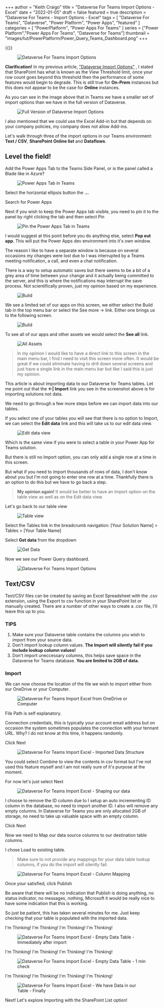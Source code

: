 +++
author = "Keith Craigo"
title = "Dataverse For Teams Import Options - Excel"
date = "2022-01-05"
draft = false
featured = true
description = "Dataverse For Teams - Import Options - Excel"
tags = [
    "Dataverse For Teams",
    "Dataverse",
    "Power Platform",
    "Power Apps",
    "featured"
]
categories = [
    "PowerPlatform",
    "Power Apps For Teams"
]
series = ["Power Platform","Power Apps For Teams", "Dataverse for Teams"]
thumbnail = "images/tut/PowerPlatform/Power_Query_Teams_Dashboard.png"
+++

{{<youtube qByR58VAjSo>}}

<figure>
    <img src="/images/tut/PowerPlatform/Power_Query_Teams_Dashboard.png "
         alt="Dataverse For Teams Import Options">
    
</figure>


**Clarification!** In my previous article, ["Dataverse Import Options"](https://www.kcraigo.com/post/powerplatform/dataverse/importoptions/ "Dataverse Import Options") , I stated that SharePoint has what is known as the View Threshold limit, once your row count goes beyond this threshold then the performance of some features would begin to degrade. This is still true for **On-Prem** instances but this does not appear to be the case for **Online** instances. 

As you can see in the image above that in Teams we have a smaller set of import options than we have in the full version of Dataverse.

<figure>
    <img src="/images/tut/PowerPlatform/Power_Query_Dashboard.png "
         alt="Full Version of Dataverse Import Options">
    
</figure>

I also mentioned that we could use the Excel Add-in but that depends on your company policies, my company does not allow Add-ins.

Let's walk through three of the import options in our Teams environment: **Text / CSV**, **SharePoint Online list** and **Dataflows**.

## Level the field!

Add the Power Apps Tab to the Teams Side Panel, or is the panel called a Blade like in Azure? 
<figure>
    <img src="/images/tut/PowerPlatform/Add_PowerApps_Tab.png "
         alt="Power Apps Tab in Teams">
</figure>

Select the horizontal ellipsis button the **...** 

Search for Power Apps

Next if you wish to keep the Power Apps tab visible, you need to pin it to the panel by right clicking the tab and then select Pin

<figure>
    <img src="/images/tut/PowerPlatform/Add_PowerApps_Tab-PinIt.png"
         alt="Pin the Power Apps Tab in Teams">
</figure>

I would suggest at this point before you do anything else, select **Pop out app**. This will put the Power Apps dev environment into it's own window.

The reason I like to have a separate window is because on several occasions my changes were lost due to I was interrupted by a Teams meeting notification, a call, and even a chat notification. 

There is a way to setup automatic saves but there seems to be a bit of a grey area of time between your change and it actually being committed to the server, and this is where the notifications may interrupt the save process. Not scientifically proven, just my opinion based on my experience.


<figure>
    <img src="/images/tut/PowerPlatform/Power_Query_Teams_Dashboard-MenuOptions.png "
         alt="Build">
</figure>

We see a limited set of our apps on this screen, we either select the Build tab in the top menu bar or select the See more -> link.
Either one brings us to the following screen.

<figure>
    <img src="/images/tut/PowerPlatform/Power_Query_Teams_Dashboard-MenuOptions-BuildScreen.png "
         alt="Build">
</figure>

To see all of our apps and other assets we would select the **See all** link.

<figure>
    <img src="/images/tut/PowerPlatform/Power_Query_Teams_Dashboard-BuildScreen-SeeAll.png "
         alt="All Assets">
</figure>

>In my opinion I would like to have a direct link to this screen in the main menu bar, I find I need to visit this screen more often. It would be great if we could eliminate having to drill down several screens and just have a single link in the main menu bar but like I said this is just my opinion.

This article is about importing data to our Dataverse for Teams tables. Let me point out that the **<-| Import** link you see in the screenshot above is for importing solutions not data.

We need to go through a few more steps before we can import data into our tables.

If you select one of your tables you will see that there is no option to Import, we can select the **Edit data** link and this will take us to our edit data view.

<figure>
    <img src="/images/tut/PowerPlatform/Power_Query_Teams_Dashboard-EditData.png "
         alt="Edit data view">
</figure>

Which is the same view if you were to select a table in your Power App for Teams solution.

But there is still no Import option, you can only add a single row at a time in this screen.

But what if you need to import thousands of rows of data, I don't know about you but I'm not going to enter one row at a time.
Thankfully there is an option to do this but we have to go back a step.

>**My opinion again!** It would be better to have an Import option on the table view as well as on the Edit data view.

Let's go back to our table view

<figure>
    <img src="/images/tut/PowerPlatform/Power_Query_Teams_Dashboard-TableView.png "
         alt="Table view">
</figure>

Select the Tables link in the breadcrumb navigation: [Your Solution Name] > Tables > [Your Table Name]

Select **Get data** from the dropdown 

<figure>
    <img src="/images/tut/PowerPlatform/Power_Query_Teams_Dashboard-GetData.png "
         alt="Get Data">
</figure>

Now we see our Power Query dashboard.


 <figure>
    <img src="/images/tut/PowerPlatform/Power_Query_Teams_Dashboard.png "
         alt="Dataverse For Teams Import Options">
    
</figure>

## Text/CSV

Text/CSV files can be created by saving an Excel Spreadsheet with the .csv extension, using the Export to csv function in your SharePoint list or manually created.
There are a number of other ways to create a .csv file, I'll leave this up to you.

### TIPS

1. Make sure your Dataverse table contains the columns you wish to import from your source data.
2. Don't import lookup column values. **The Import will silently fail if you include lookup column values!**
3. Don't import uneccessary columns, this helps save space in the Dataverse for Teams database. 
**You are limited to 2GB of data.**

### Import

We can now choose the location of the file we wish to import either from our OneDrive or your Computer.

<figure>
    <img src="/images/tut/PowerPlatform/PA4-Teams_Data_Import-Excel.png "
         alt="Dataverse For Teams Import Excel from OneDrive or Computer">
</figure>

File Path is self explanatory.

Connection credentials, this is typically your account email address but on occasion the system sometimes populates the connection with your tennant URL. Why? I do not know at this time, it happens randomly.

Click Next

<figure>
    <img src="/images/tut/PowerPlatform/DataImportStructure.png "
         alt="Dataverse For Teams Import Excel - Imported Data Structure">
</figure>

You could select Combine to view the contents in csv format but I've not used this feature myself and I am not really sure of it's purpose at the moment.

For now let's just select Next
<figure>
    <img src="/images/tut/PowerPlatform/DataImport-ColumnEdit.png "
         alt="Dataverse For Teams Import Excel - Shaping our data">
</figure>

I choose to remove the ID column due to I setup an auto incrementing ID column in the database, no need to import another ID.
I also will remove any empty columns. In Dataverse for Teams you are only allocated 2GB of storage, no need to take up valuable space with an empty column.

Click Next

Now we need to Map our data source columns to our destination table columns.

I chose Load to existing table.

>Make sure to not provide any mappings for your data table lookup columns, if you do the import 
will silently fail.

<figure>
    <img src="/images/tut/PowerPlatform/ColumnMapping.png "
         alt="Dataverse For Teams Import Excel - Column Mapping">
</figure>

Once your satisfied, click Publish

Be aware that there will be no indication that Publish is doing anything, no status indicator, no messages, nothing, Microsoft it would be 
really nice to have some indication that this is working.

So just be patient, this has taken several minutes for me. Just keep checking that your table is populated with the imported data.

I'm Thinking! I'm Thinking! I'm Thinking! I'm Thinking!
<figure>
    <img src="/images/tut/PowerPlatform/EmptyDataTable.png "
         alt="Dataverse For Teams Import Excel - Empty Data Table - Immediately after import">
</figure>

I'm Thinking! I'm Thinking! I'm Thinking! I'm Thinking!
<figure>
    <img src="/images/tut/PowerPlatform/EmptyDataTable.png "
         alt="Dataverse For Teams Import Excel - Empty Data Table - 1 min check">
</figure>

I'm Thinking! I'm Thinking! I'm Thinking! I'm Thinking!
<figure>
    <img src="/images/tut/PowerPlatform/PopulatedDataTable.png "
         alt="Dataverse For Teams Import Excel - We have Data in our Table - Finally">
</figure>

Next! Let's explore Importing with the SharePoint List option!
